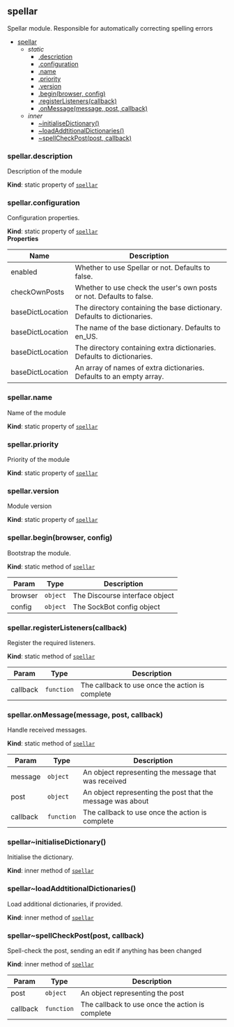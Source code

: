 <a name="module_spellar"></a>
## spellar
Spellar module. Responsible for automatically correcting spelling errors


* [spellar](#module_spellar)
  * _static_
    * [.description](#module_spellar.description)
    * [.configuration](#module_spellar.configuration)
    * [.name](#module_spellar.name)
    * [.priority](#module_spellar.priority)
    * [.version](#module_spellar.version)
    * [.begin(browser, config)](#module_spellar.begin)
    * [.registerListeners(callback)](#module_spellar.registerListeners)
    * [.onMessage(message, post, callback)](#module_spellar.onMessage)
  * _inner_
    * [~initialiseDictionary()](#module_spellar..initialiseDictionary)
    * [~loadAddtitionalDictionaries()](#module_spellar..loadAddtitionalDictionaries)
    * [~spellCheckPost(post, callback)](#module_spellar..spellCheckPost)

<a name="module_spellar.description"></a>
### spellar.description
Description of the module

**Kind**: static property of <code>[spellar](#module_spellar)</code>  
<a name="module_spellar.configuration"></a>
### spellar.configuration
Configuration properties.

**Kind**: static property of <code>[spellar](#module_spellar)</code>  
**Properties**

| Name | Description |
| --- | --- |
| enabled | Whether to use Spellar or not. Defaults to false. |
| checkOwnPosts | Whether to use check the user's own posts or not. Defaults to false. |
| baseDictLocation | The directory containing the base dictionary. Defaults to dictionaries. |
| baseDictLocation | The name of the base dictionary. Defaults to en_US. |
| baseDictLocation | The directory containing extra dictionaries. Defaults to dictionaries. |
| baseDictLocation | An array of names of extra dictionaries. Defaults to an empty array. |

<a name="module_spellar.name"></a>
### spellar.name
Name of the module

**Kind**: static property of <code>[spellar](#module_spellar)</code>  
<a name="module_spellar.priority"></a>
### spellar.priority
Priority of the module

**Kind**: static property of <code>[spellar](#module_spellar)</code>  
<a name="module_spellar.version"></a>
### spellar.version
Module version

**Kind**: static property of <code>[spellar](#module_spellar)</code>  
<a name="module_spellar.begin"></a>
### spellar.begin(browser, config)
Bootstrap the module.

**Kind**: static method of <code>[spellar](#module_spellar)</code>  

| Param | Type | Description |
| --- | --- | --- |
| browser | <code>object</code> | The Discourse interface object |
| config | <code>object</code> | The SockBot config object |

<a name="module_spellar.registerListeners"></a>
### spellar.registerListeners(callback)
Register the required listeners.

**Kind**: static method of <code>[spellar](#module_spellar)</code>  

| Param | Type | Description |
| --- | --- | --- |
| callback | <code>function</code> | The callback to use once the action is complete |

<a name="module_spellar.onMessage"></a>
### spellar.onMessage(message, post, callback)
Handle received messages.

**Kind**: static method of <code>[spellar](#module_spellar)</code>  

| Param | Type | Description |
| --- | --- | --- |
| message | <code>object</code> | An object representing the message that was received |
| post | <code>object</code> | An object representing the post that the message was about |
| callback | <code>function</code> | The callback to use once the action is complete |

<a name="module_spellar..initialiseDictionary"></a>
### spellar~initialiseDictionary()
Initialise the dictionary.

**Kind**: inner method of <code>[spellar](#module_spellar)</code>  
<a name="module_spellar..loadAddtitionalDictionaries"></a>
### spellar~loadAddtitionalDictionaries()
Load additional dictionaries, if provided.

**Kind**: inner method of <code>[spellar](#module_spellar)</code>  
<a name="module_spellar..spellCheckPost"></a>
### spellar~spellCheckPost(post, callback)
Spell-check the post, sending an edit if anything has been changed

**Kind**: inner method of <code>[spellar](#module_spellar)</code>  

| Param | Type | Description |
| --- | --- | --- |
| post | <code>object</code> | An object representing the post |
| callback | <code>function</code> | The callback to use once the action is complete |

